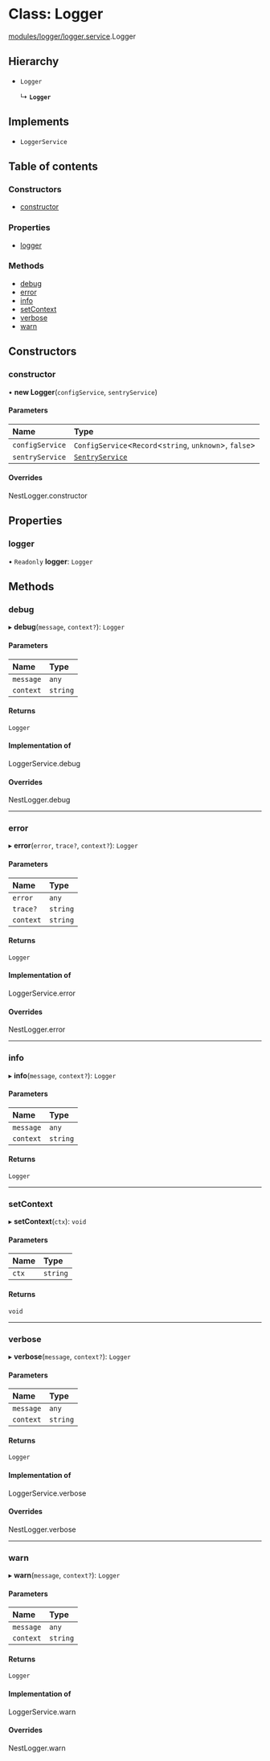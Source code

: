 # Class: Logger

[modules/logger/logger.service](../modules/modules_logger_logger_service.md).Logger

## Hierarchy

- `Logger`

  ↳ **`Logger`**

## Implements

- `LoggerService`

## Table of contents

### Constructors

- [constructor](modules_logger_logger_service.Logger.md#constructor)

### Properties

- [logger](modules_logger_logger_service.Logger.md#logger)

### Methods

- [debug](modules_logger_logger_service.Logger.md#debug)
- [error](modules_logger_logger_service.Logger.md#error)
- [info](modules_logger_logger_service.Logger.md#info)
- [setContext](modules_logger_logger_service.Logger.md#setcontext)
- [verbose](modules_logger_logger_service.Logger.md#verbose)
- [warn](modules_logger_logger_service.Logger.md#warn)

## Constructors

### constructor

• **new Logger**(`configService`, `sentryService`)

#### Parameters

| Name | Type |
| :------ | :------ |
| `configService` | `ConfigService`<`Record`<`string`, `unknown`\>, ``false``\> |
| `sentryService` | [`SentryService`](modules_sentry_sentry_service.SentryService.md) |

#### Overrides

NestLogger.constructor

## Properties

### logger

• `Readonly` **logger**: `Logger`

## Methods

### debug

▸ **debug**(`message`, `context?`): `Logger`

#### Parameters

| Name | Type |
| :------ | :------ |
| `message` | `any` |
| `context` | `string` |

#### Returns

`Logger`

#### Implementation of

LoggerService.debug

#### Overrides

NestLogger.debug

___

### error

▸ **error**(`error`, `trace?`, `context?`): `Logger`

#### Parameters

| Name | Type |
| :------ | :------ |
| `error` | `any` |
| `trace?` | `string` |
| `context` | `string` |

#### Returns

`Logger`

#### Implementation of

LoggerService.error

#### Overrides

NestLogger.error

___

### info

▸ **info**(`message`, `context?`): `Logger`

#### Parameters

| Name | Type |
| :------ | :------ |
| `message` | `any` |
| `context` | `string` |

#### Returns

`Logger`

___

### setContext

▸ **setContext**(`ctx`): `void`

#### Parameters

| Name | Type |
| :------ | :------ |
| `ctx` | `string` |

#### Returns

`void`

___

### verbose

▸ **verbose**(`message`, `context?`): `Logger`

#### Parameters

| Name | Type |
| :------ | :------ |
| `message` | `any` |
| `context` | `string` |

#### Returns

`Logger`

#### Implementation of

LoggerService.verbose

#### Overrides

NestLogger.verbose

___

### warn

▸ **warn**(`message`, `context?`): `Logger`

#### Parameters

| Name | Type |
| :------ | :------ |
| `message` | `any` |
| `context` | `string` |

#### Returns

`Logger`

#### Implementation of

LoggerService.warn

#### Overrides

NestLogger.warn
